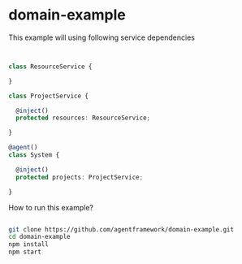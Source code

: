 domain-example
====================================

This example will using following service dependencies

```ts


class ResourceService {

}

class ProjectService {

  @inject()
  protected resources: ResourceService;

}

@agent()
class System {

  @inject()
  protected projects: ProjectService;

}

```


How to run this example?

```bash

git clone https://github.com/agentframework/domain-example.git
cd domain-example
npm install
npm start

```
